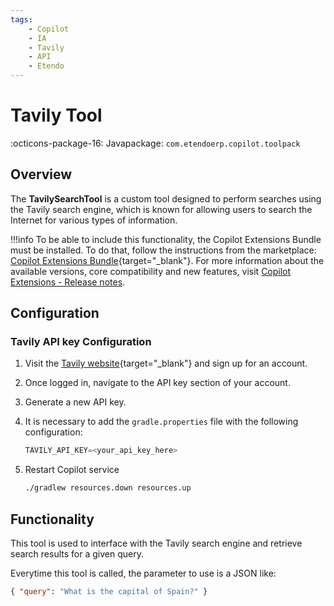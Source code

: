 ```yaml
---
tags:
    - Copilot
    - IA
    - Tavily
    - API
    - Etendo
---
```


# Tavily Tool

:octicons-package-16: Javapackage: `com.etendoerp.copilot.toolpack`

## Overview 

The **TavilySearchTool** is a custom tool designed to perform searches using the Tavily search engine, which is known for allowing users to search the Internet for various types of information.

!!!info
    To be able to include this functionality, the Copilot Extensions Bundle must be installed. To do that, follow the instructions from the marketplace: [Copilot Extensions Bundle](https://marketplace.etendo.cloud/?#/product-details?module=82C5DA1B57884611ABA8F025619D4C05){target="\_blank"}. For more information about the available versions, core compatibility and new features, visit [Copilot Extensions - Release notes](../../../whats-new/release-notes/etendo-copilot/bundles/release-notes.md).

## Configuration 

### Tavily API key Configuration

1. Visit the [Tavily website](https://tavily.com/){target="_blank"} and sign up for an account.
2. Once logged in, navigate to the API key section of your account.
3. Generate a new API key.
4. It is necessary to add the `gradle.properties` file with the following configuration:

    ``` groovy title="gradle.properties"
    TAVILY_API_KEY=<your_api_key_here>
    ```

5. Restart Copilot service

    ``` bash title="terminal"
    ./gradlew resources.down resources.up
    ```


## Functionality

This tool is used to interface with the Tavily search engine and retrieve search results for a given query.

Everytime this tool is called, the parameter to use is a JSON like:

```json 
{ "query": "What is the capital of Spain?" }
```